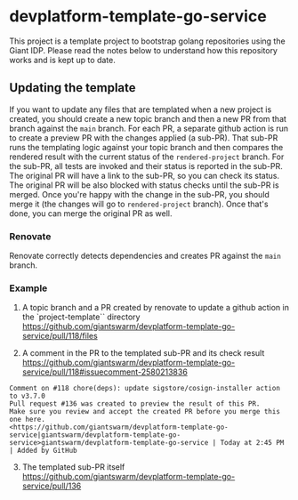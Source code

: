 # devplatform-template-go-service

This project is a template project to bootstrap golang repositories using the Giant IDP.
Please read the notes below to understand how this repository works and is kept up to date.

## Updating the template

If you want to update any files that are templated when a new project is created, you should
create a new topic branch and then a new PR from that branch against the `main` branch.
For each PR, a separate github action is run to create a preview PR with the changes applied (a sub-PR).
That sub-PR runs the templating logic against your topic branch and then compares the rendered result with
the current status of the `rendered-project` branch. For the sub-PR, all tests are invoked and their status is reported in the sub-PR. The original PR will have a link to the sub-PR, so you can check its status. The original
PR will be also blocked with status checks until the sub-PR is merged.
Once you're happy with the change in the sub-PR, you should merge it (the changes will go to `rendered-project`
branch). Once that's done, you can merge the original PR as well.

### Renovate

Renovate correctly detects dependencies and creates PR against the `main` branch.

### Example

1. A topic branch and a PR created by renovate to update a github action in the `project-template`` directory
   <https://github.com/giantswarm/devplatform-template-go-service/pull/118/files>

2. A comment in the PR to the templated sub-PR and its check result
   <https://github.com/giantswarm/devplatform-template-go-service/pull/118#issuecomment-2580213836>

```
Comment on #118 chore(deps): update sigstore/cosign-installer action to v3.7.0
Pull request #136 was created to preview the result of this PR.
Make sure you review and accept the created PR before you merge this one here.
<https://github.com/giantswarm/devplatform-template-go-service|giantswarm/devplatform-template-go-service>giantswarm/devplatform-template-go-service | Today at 2:45 PM | Added by GitHub
```

3. The templated sub-PR itself
   <https://github.com/giantswarm/devplatform-template-go-service/pull/136>

